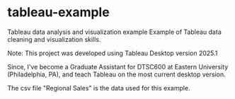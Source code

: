 # tableau-example
Tableau data analysis and visualization example
Example of Tableau data cleaning and visualization skills. 

Note: This project was developed using Tableau Desktop version 2025.1 

Since, I've become a Graduate Assistant for DTSC600 at Eastern University (Philadelphia, PA), and teach Tableau on the most current desktop version.

The csv file "Regional Sales" is the data used for this example.
